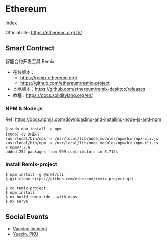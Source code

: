 # Ethereum

[Index](index.md)

Official site: <https://ethereum.org/zh/>

## Smart Contract

智能合约开发工具 Remix

* 在线版本：
  * <https://remix.ethereum.org/>
  * <https://github.com/ethereum/remix-project>
* 本地版本：<https://github.com/ethereum/remix-desktop/releases>
* 教程：<https://docs.soliditylang.org/en/>

### NPM & Node.js

Ref: <https://docs.npmjs.com/downloading-and-installing-node-js-and-npm>

```text
$ sudo npm install -g npm
[sudo] cy 的密码： 
/usr/local/bin/npx -> /usr/local/lib/node_modules/npm/bin/npx-cli.js
/usr/local/bin/npm -> /usr/local/lib/node_modules/npm/bin/npm-cli.js
+ npm@7.7.6
added 252 packages from 909 contributors in 8.712s
```

### Install Remix-project

```text
$ npm install -g @nrwl/cli
$ git clone https://github.com/ethereum/remix-project.git

$ cd remix-project
$ npm install
$ nx build remix-ide --with-deps
$ nx serve
```
## Social Events

* [Vaccine incident](https://etherscan.io/tx/0xb1ed364e4333aae1da4a901d5231244ba6a35f9421d4607f7cb90d60bf45578a)
* [Yuexin, PKU](https://etherscan.io/tx/0x2d6a7b0f6adeff38423d4c62cd8b6ccb708ddad85da5d3d06756ad4d8a04a6a2)
